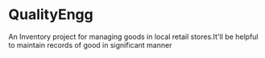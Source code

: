 # QualityEngg
An Inventory project for managing goods in local retail stores.It'll be helpful to maintain records of good in significant manner
